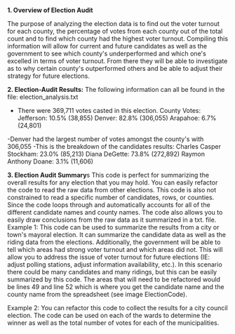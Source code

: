 **1. Overview of Election Audit**

The purpose of analyzing the election data is to find out the voter turnout for each county, the percentage of votes from each county out of the total count and to find which county had the highest voter turnout.
Compiling this information will allow for current and future candidates as well as the government to see which county's underperformed and which one's excelled in terms of voter turnout. From there they will be able to investigate as to why certain county's outperformed others and be able to adjust their strategy for future elections.

**2. Election-Audit Results:**
The following information can all be found in the file: election_analysis.txt
- There were 369,711 votes casted in this election.
County Votes:
Jefferson: 10.5% (38,855)
Denver: 82.8% (306,055)
Arapahoe: 6.7% (24,801)

-Denver had the largest number of votes amongst the county's with 306,055
-This is the breakdown of the candidates results:
Charles Casper Stockham: 23.0% (85,213)
Diana DeGette: 73.8% (272,892)
Raymon Anthony Doane: 3.1% (11,606)

**3. Election Audit Summary**s
This code is perfect for summarizing the overall results for any election that you may hold. You can easily refactor the code to read the raw data from other elections. This code is also not constrained to read a specific number of candidates, rows, or counties. Since the code loops through and automatically accounts for all of the different candidate names and county names. The code also allows you to easily draw conclusions from the raw data as it summarized in a txt. file.
Example 1:
This code can be used to summarize the results from a city or town's mayoral election. It can summarize the candidate data as well as the riding data from the elections. Additionally, the government will be able to tell which areas had strong voter turnout and which areas did not. This will allow you to address the issue of voter turnout for future elections (IE: adjust polling stations, adjust information availability, etc.). In this scenario there could be many candidates and many ridings, but this can be easily summarized by this code. The areas that will need to be refactored would be lines 49 and line 52 which is where you get the candidate name and the county name from the spreadsheet (see image ElectionCode). 

Example 2:
You can refactor this code to collect the results for a city council election. The code can be used on each of the wards to determine the winner as well as the total number of votes for each of the municipalities.
